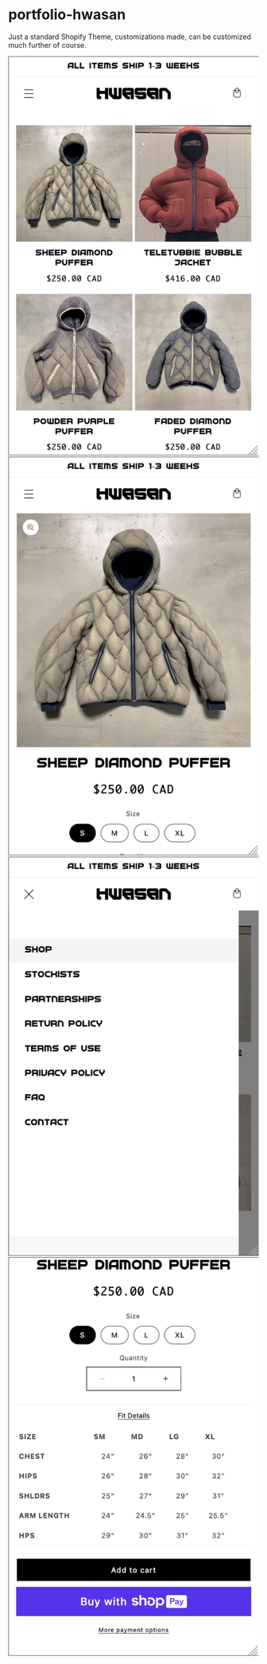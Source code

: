 # portfolio-hwasan
Just a standard Shopify Theme, customizations made, can be customized much further of course.

![](/assets/screenshot1.png)
![](/assets/screenshot2.png)
![](/assets/screenshot3.png)
![](/assets/screenshot4.png)

